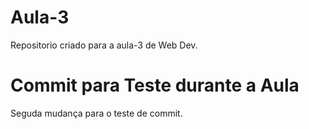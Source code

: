 # Aula-3
Repositorio criado para a aula-3 de Web Dev.

# Commit para Teste durante a Aula

Seguda mudança para o teste de commit.